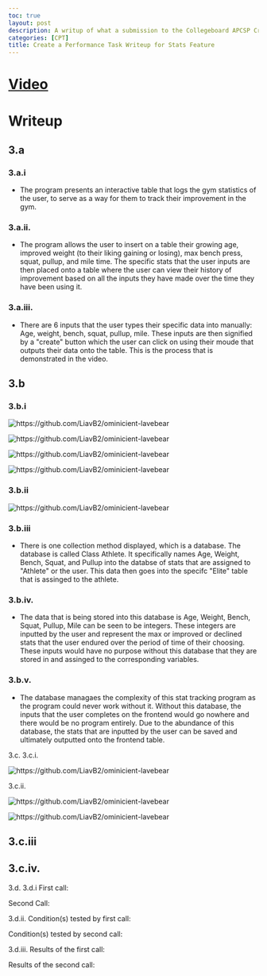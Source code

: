 ```yaml
---
toc: true
layout: post
description: A writup of what a submission to the Collegeboard APCSP Create a Performance Task would look like for my individual feature of our project.
categories: [CPT]
title: Create a Performance Task Writeup for Stats Feature
---
```


# [Video]()

# Writeup

## 3.a 
### 3.a.i
- The program presents an interactive table that logs the gym statistics of the user, to serve as a way for them to track their improvement in the gym. 

### 3.a.ii.
- The program allows the user to insert on a table their growing age, improved weight (to their liking gaining or losing), max bench press, squat, pullup, and mile time. The specific stats that the user inputs are then placed onto a table where the user can view their history of improvement based on all the inputs they have made over the time they have been using it.

### 3.a.iii.
- There are 6 inputs that the user types their specific data into manually: Age, weight, bench, squat, pullup, mile. These inputs are then signified by a "create" button which the user can click on using their moude that outputs their data onto the table. This is the process that is demonstrated in the video.

## 3.b
### 3.b.i

![]({{site.baseurl}}/images/3.b.i2.png "https://github.com/LiavB2/ominicient-lavebear")

![]({{site.baseurl}}/images/3.b.i3.png "https://github.com/LiavB2/ominicient-lavebear")

![]({{site.baseurl}}/images/3.b.i.png "https://github.com/LiavB2/ominicient-lavebear")

![]({{site.baseurl}}/images/3.b.i4.png "https://github.com/LiavB2/ominicient-lavebear")

### 3.b.ii

![]({{site.baseurl}}/images/3.b.ii.png "https://github.com/LiavB2/ominicient-lavebear")

### 3.b.iii
- There is one collection method displayed, which is a database. The database is called Class Athlete. It specifically names Age, Weight, Bench, Squat, and Pullup into the databse of stats that are assigned to "Athlete" or the user. This data then goes into the specifc "Elite" table that is assinged to the athlete.

### 3.b.iv.
- The data that is being stored into this database is Age, Weight, Bench, Squat, Pullup, Mile can be seen to be integers. These integers are inputted by the user and represent the max or improved or declined stats that the user endured over the period of time of their choosing. These inputs would have no purpose without this database that they are stored in and assinged to the corresponding variables.

### 3.b.v.
- The database managaes the complexity of this stat tracking program as the program could never work without it. Without this database, the inputs that the user completes on the frontend would go nowhere and there would be no program entirely. Due to the abundance of this database, the stats that are inputted by the user can be saved and ultimately outputted onto the frontend table.

3.c.
3.c.i.

![]({{site.baseurl}}/images/3.c.i.png "https://github.com/LiavB2/ominicient-lavebear")

3.c.ii.

![]({{site.baseurl}}/images/3.c.ii1.png "https://github.com/LiavB2/ominicient-lavebear")

![]({{site.baseurl}}/images/3.c.ii2.png "https://github.com/LiavB2/ominicient-lavebear")

3.c.iii
- 

3.c.iv.
- 

3.d.
3.d.i
First call:

Second Call:

3.d.ii.
Condition(s) tested by first call:

Condition(s) tested by second call:

3.d.iii.
Results of the first call:

Results of the second call:
